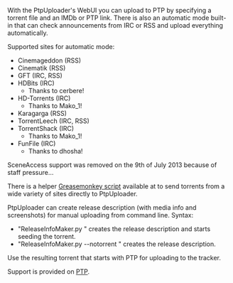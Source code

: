 With the PtpUploader's WebUI you can upload to PTP by specifying a torrent file and an IMDb or PTP link.
There is also an automatic mode built-in that can check announcements from IRC or RSS and upload everything automatically.

Supported sites for automatic mode:
* Cinemageddon (RSS)
* Cinematik (RSS)
* GFT (IRC, RSS)
* HDBits (IRC)
	* Thanks to cerbere!
* HD-Torrents (IRC)
	* Thanks to Mako_1!
*  Karagarga (RSS)
*  TorrentLeech (IRC, RSS)
*  TorrentShack (IRC)
	* Thanks to Mako_1!
*  FunFile (IRC)
	* Thanks to dhosha!

SceneAccess support was removed on the 9th of July 2013 because of staff pressure...

There is a helper [Greasemonkey script](https://raw.githubusercontent.com/TnS-hun/PtpUploader/master/PtpUploaderTorrentSender.js) available at to send torrents from a wide variety of sites directly to PtpUploader.

PtpUploader can create release description (with media info and screenshots) for manual uploading from command line.
Syntax:
* "ReleaseInfoMaker.py <target directory or filename>" creates the release description and starts seeding the torrent.
* "ReleaseInfoMaker.py --notorrent <target directory or filename>" creates the release description.
		
Use the resulting torrent that starts with PTP for uploading to the tracker.

Support is provided on [PTP](https://tls.passthepopcorn.me/forums.php?action=viewthread&threadid=9245).
